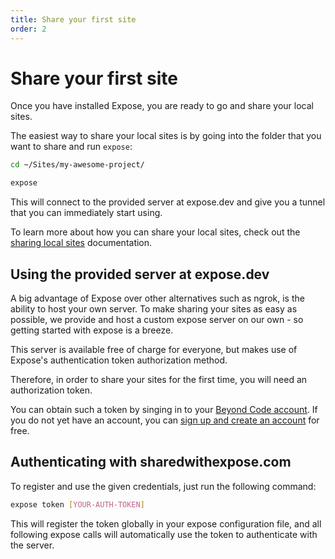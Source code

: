 ```yaml
---
title: Share your first site
order: 2
---
```


# Share your first site

Once you have installed Expose, you are ready to go and share your local sites.

The easiest way to share your local sites is by going into the folder that you want to share and run `expose`:

```bash
cd ~/Sites/my-awesome-project/

expose
```

This will connect to the provided server at expose.dev and give you a tunnel that you can immediately start using.

To learn more about how you can share your local sites, check out the [sharing local sites](/docs/expose/client/sharing) documentation.

## Using the provided server at expose.dev

A big advantage of Expose over other alternatives such as ngrok, is the ability to host your own server. To make sharing your sites as easy as possible, we provide and host a custom expose server on our own - so getting started with expose is a breeze.

This server is available free of charge for everyone, but makes use of Expose's authentication token authorization method.

Therefore, in order to share your sites for the first time, you will need an authorization token.

You can obtain such a token by singing in to your [Beyond Code account](https://beyondco.de/login). If you do not yet have an account, you can [sign up and create an account](https://beyondco.de/register) for free.

## Authenticating with sharedwithexpose.com

To register and use the given credentials, just run the following command:

```bash
expose token [YOUR-AUTH-TOKEN]
```

This will register the token globally in your expose configuration file, and all following expose calls will automatically use the token to authenticate with the server.
